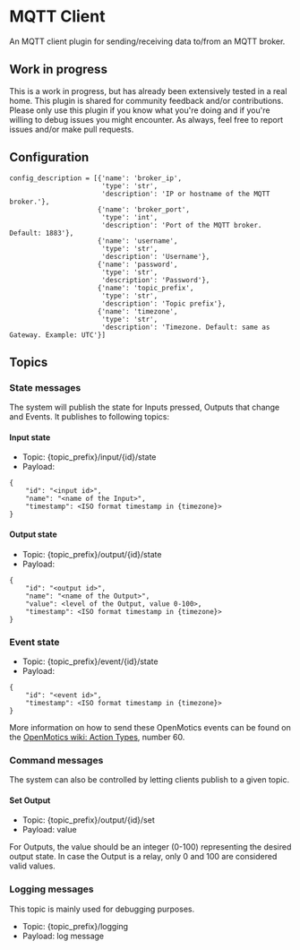 # MQTT Client

An MQTT client plugin for sending/receiving data to/from an MQTT broker.

## Work in progress

This is a work in progress, but has already been extensively tested in a real home. This plugin is shared for community
feedback and/or contributions. Please only use this plugin if you know what you're doing and if you're willing to debug
issues you might encounter. As always, feel free to report issues and/or make pull requests.

## Configuration

```
config_description = [{'name': 'broker_ip',
                       'type': 'str',
                       'description': 'IP or hostname of the MQTT broker.'},
                      {'name': 'broker_port',
                       'type': 'int',
                       'description': 'Port of the MQTT broker. Default: 1883'},
                      {'name': 'username',
                       'type': 'str',
                       'description': 'Username'},
                      {'name': 'password',
                       'type': 'str',
                       'description': 'Password'},
                      {'name': 'topic_prefix',
                       'type': 'str',
                       'description': 'Topic prefix'},
                      {'name': 'timezone',
                       'type': 'str',
                       'description': 'Timezone. Default: same as Gateway. Example: UTC'}]
```

## Topics

### State messages

The system will publish the state for Inputs pressed, Outputs that change and Events. It publishes to following topics:

#### Input state

* Topic:  {topic_prefix}/input/{id}/state
* Payload:
```
{
    "id": "<input id>",
    "name": "<name of the Input>",
    "timestamp": <ISO format timestamp in {timezone}>
}
```

#### Output state

* Topic: {topic_prefix}/output/{id}/state
* Payload:
```
{
    "id": "<output id>",
    "name": "<name of the Output>",
    "value": <level of the Output, value 0-100>,
    "timestamp": <ISO format timestamp in {timezone}>
}
```

### Event state

* Topic: {topic_prefix}/event/{id}/state
* Payload:
```
{
    "id": "<event id>",
    "timestamp": <ISO format timestamp in {timezone}>
}
```

More information on how to send these OpenMotics events can be found on the [OpenMotics wiki: Action Types](http://wiki.openmotics.com/index.php/Action_Types), number 60.

### Command messages

The system can also be controlled by letting clients publish to a given topic.

#### Set Output

* Topic: {topic_prefix}/output/{id}/set
* Payload: value

For Outputs, the value should be an integer (0-100) representing the desired output state. In case
the Output is a relay, only 0 and 100 are considered valid values.

### Logging messages

This topic is mainly used for debugging purposes.

* Topic: {topic_prefix}/logging
* Payload: log message
